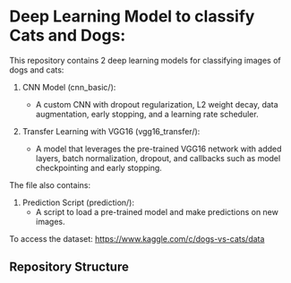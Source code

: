 # Deep Learning Model to classify Cats and Dogs:

This repository contains 2 deep learning models for classifying images of dogs and cats:

1. CNN Model (cnn_basic/):  
   - A custom CNN with dropout regularization, L2 weight decay, data augmentation, early stopping, and a learning rate scheduler.
   
2. Transfer Learning with VGG16 (vgg16_transfer/): 
   - A model that leverages the pre-trained VGG16 network with added layers, batch normalization, dropout, and callbacks such as model checkpointing and early stopping.
   

The file also contains:

1. Prediction Script (prediction/):  
   - A script to load a pre-trained model and make predictions on new images.


To access the dataset: https://www.kaggle.com/c/dogs-vs-cats/data


## Repository Structure